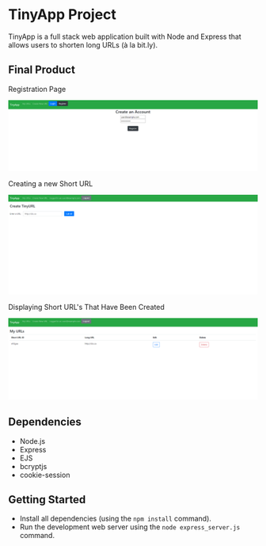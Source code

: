 # TinyApp Project

TinyApp is a full stack web application built with Node and Express that allows users to shorten long URLs (à la bit.ly).

## Final Product

Registration Page

![Registration Page](https://github.com/corey237/tinyapp/blob/master/docs/user_registration.PNG?raw=true "Registration Page")

Creating a new Short URL

!["Create URL Page"](https://github.com/corey237/tinyapp/blob/master/docs/create_url.PNG?raw=true "Create URL Page")

Displaying Short URL's That Have Been Created

![URL List Page](https://github.com/corey237/tinyapp/blob/master/docs/url_list.PNG?raw=true "URL List Page")

## Dependencies

- Node.js
- Express
- EJS
- bcryptjs
- cookie-session

## Getting Started

- Install all dependencies (using the `npm install` command).
- Run the development web server using the `node express_server.js` command.
